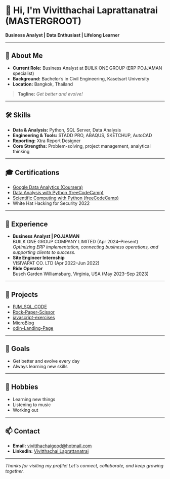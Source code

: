 # 👋 Hi, I'm Vivitthachai Laprattanatrai (MASTERGROOT) <!-- (Good) -->

**Business Analyst | Data Enthusiast | Lifelong Learner**

---

## 🚀 About Me

- **Current Role:** Business Analyst at BUILK ONE GROUP (ERP POJJAMAN specialist)
- **Background:** Bachelor’s in Civil Engineering, Kasetsart University
- **Location:** Bangkok, Thailand

> **Tagline:** _Get better and evolve!_

---

## 🛠️ Skills

- **Data & Analysis:** Python, SQL Server, Data Analysis
- **Engineering & Tools:** STADD PRO, ABAQUS, SKETCHUP, AutoCAD
- **Reporting:** Xtra Report Designer
- **Core Strengths:** Problem-solving, project management, analytical thinking

---

## 🎓 Certifications

- [Google Data Analytics (Coursera)](https://coursera.org/share/76a75c537b9a35d55da0a2cf7dcf22eb)
- [Data Analysis with Python (freeCodeCamp)](https://freecodecamp.org/certification/Mastergroot/data-analysis-with-python-v7)
- [Scientific Computing with Python (freeCodeCamp)](https://freecodecamp.org/certification/Mastergroot/scientific-computing-with-python-v7)
- White Hat Hacking for Security 2022

---

## 💼 Experience

- **Business Analyst | POJJAMAN**  
  BUILK ONE GROUP COMPANY LIMITED (Apr 2024–Present)  
  _Optimizing ERP implementation, connecting business operations, and supporting clients to success._
- **Site Engineer Internship**  
  VISIVAPAT CO. LTD (Apr 2022–Jun 2022)
- **Ride Operator**  
  Busch Garden Williamsburg, Virginia, USA (May 2023–Sep 2023)

---

## 🌟 Projects

- [PJM_SQL_CODE](https://github.com/MASTERGROOT/PJM_SQL_CODE)
- [Rock-Paper-Scissor](https://github.com/MASTERGROOT/Rock-Paper-Scissor)
- [javascript-exercises](https://github.com/MASTERGROOT/javascript-exercises)
- [MicroBlog](https://github.com/MASTERGROOT/MicroBlog)
- [odin-Landing-Page](https://github.com/MASTERGROOT/odin-Landing-Page)

---

## 🎯 Goals

- Get better and evolve every day
- Always learning new skills

---

## 🎵 Hobbies

- Learning new things
- Listening to music
- Working out

---

## 📫 Contact

- **Email:** [vivitthachaigood@hotmail.com](mailto:vivitthachaigood@hotmail.com)
- **LinkedIn:** [Vivitthachai Laprattanatrai](https://www.linkedin.com/in/vivitthachai-laprattanatrai-6a1aa2267)

---

_Thanks for visiting my profile! Let's connect, collaborate, and keep growing together._
